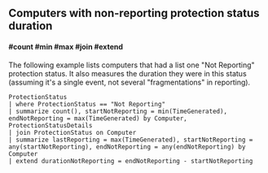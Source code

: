 ## Computers with non-reporting protection status duration
#### #count #min #max #join #extend
<!-- article_id: 3107‎2017‏‎03827013 -->

The following example lists computers that had a list one "Not Reporting" protection status.
It also measures the duration they were in this status (assuming it's a single event, not several "fragmentations" in reporting).
```OQL
ProtectionStatus
| where ProtectionStatus == "Not Reporting"
| summarize count(), startNotReporting = min(TimeGenerated), endNotReporting = max(TimeGenerated) by Computer, ProtectionStatusDetails
| join ProtectionStatus on Computer
| summarize lastReporting = max(TimeGenerated), startNotReporting = any(startNotReporting), endNotReporting = any(endNotReporting) by Computer
| extend durationNotReporting = endNotReporting - startNotReporting
```